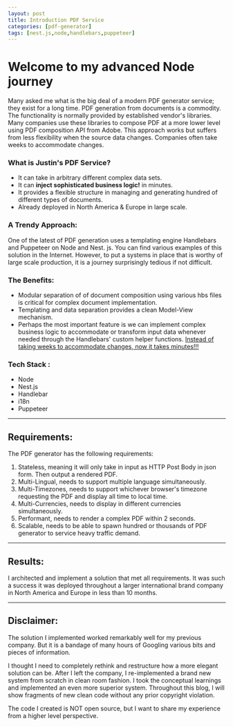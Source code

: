 ```yaml
---
layout: post
title: Introduction PDF Service
categories: [pdf-generator]
tags: [nest.js,node,handlebars,puppeteer]
---
```


# Welcome to my advanced Node journey
Many asked me what is the big deal of a modern PDF generator service; they exist for a long time. PDF generation from documents is a commodity. The functionality is normally provided by established vendor's libraries. Many companies use these libraries to compose PDF at a more lower level using PDF composition API from Adobe. This approach works but suffers from less flexibility when the source data changes. Companies often take weeks to accommodate changes.

### What is Justin's PDF Service?
- It can take in arbitrary different complex data sets.
- It can **inject sophisticated business logic!** in minutes.
- It provides a flexible structure in managing and generating hundred of different types of documents.
- Already deployed in North America & Europe in large scale.

### A Trendy Approach:
One of the latest of PDF generation uses a templating engine Handlebars and Puppeteer on Node and Nest. js. You can find various examples of this solution in the Internet. However, to put a systems in place that is worthy of large scale production, it is a journey surprisingly tedious if not difficult.

### The Benefits:
- Modular separation of of document composition using various hbs files is critical for complex document implementation.
- Templating and data separation provides a clean Model-View mechanism.
- Perhaps the most important feature is we can implement complex business logic to accommodate or transform input data whenever needed through the Handlebars' custom helper functions. <u>Instead of taking weeks to accommodate changes, now it takes minutes!!!</u>

### Tech Stack :
- Node
- Nest.js
- Handlebar
- i18n
- Puppeteer

---
## Requirements:

The PDF generator has the following requirements:
1. Stateless, meaning it will only take in input as HTTP Post Body in json form. Then output a rendered PDF.
2. Multi-Lingual, needs to support multiple language simultaneously.
3. Multi-Timezones, needs to support whichever browser's timezone requesting the PDF and display all time to local time.
4. Multi-Currencies, needs to display in different currencies simultaneously.
5. Performant, needs to render a complex PDF within 2 seconds.
6. Scalable, needs to be able to spawn hundred or thousands of PDF generator to service heavy traffic demand.

---
## Results:
I architected and implement a solution that met all requirements. It was such a success it was deployed throughout  a larger international brand company in North America and Europe in less than 10 months.

---
## Disclaimer:

The solution I implemented worked remarkably well for my previous company. But it is a bandage of many hours of Googling various bits and pieces of information. 

I thought I need to completely rethink and restructure how a more elegant solution can be. After I left the company, I re-implemented a brand new system from scratch in clean room fashion. I took the conceptual learnings and implemented an even more superior system. Throughout this blog, I will show fragments of new clean code without any prior copyright violation.

The code I created is NOT open source, but I want to share my experience from a higher level perspective.